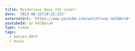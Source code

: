 ```yaml
---
title: Mysterious Ways (U2 cover)
date: '2023-08-25T10:15:25Z'
externalUrl: 'https://www.youtube.com/watch?v=qr-b4JQbru0'
youtubeId: qr-b4JQbru0
type: video
tags:
  - katies-40th
  - music
---
```


